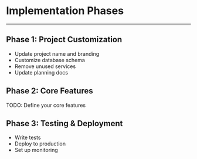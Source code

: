 # Implementation Phases

---

## Phase 1: Project Customization

- Update project name and branding
- Customize database schema
- Remove unused services
- Update planning docs

## Phase 2: Core Features

TODO: Define your core features

## Phase 3: Testing & Deployment

- Write tests
- Deploy to production
- Set up monitoring
